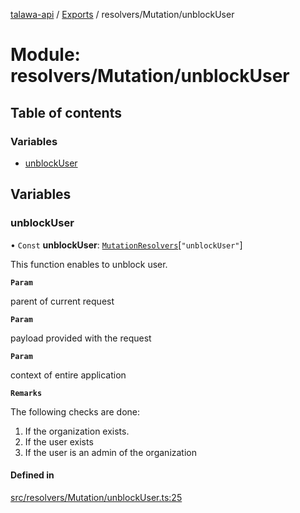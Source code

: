 [talawa-api](../README.md) / [Exports](../modules.md) / resolvers/Mutation/unblockUser

# Module: resolvers/Mutation/unblockUser

## Table of contents

### Variables

- [unblockUser](resolvers_Mutation_unblockUser.md#unblockuser)

## Variables

### unblockUser

• `Const` **unblockUser**: [`MutationResolvers`](types_generatedGraphQLTypes.md#mutationresolvers)[``"unblockUser"``]

This function enables to unblock user.

**`Param`**

parent of current request

**`Param`**

payload provided with the request

**`Param`**

context of entire application

**`Remarks`**

The following checks are done:
1. If the organization exists.
2. If the user exists
3. If the user is an admin of the organization

#### Defined in

[src/resolvers/Mutation/unblockUser.ts:25](https://github.com/PalisadoesFoundation/talawa-api/blob/8707a9c/src/resolvers/Mutation/unblockUser.ts#L25)
